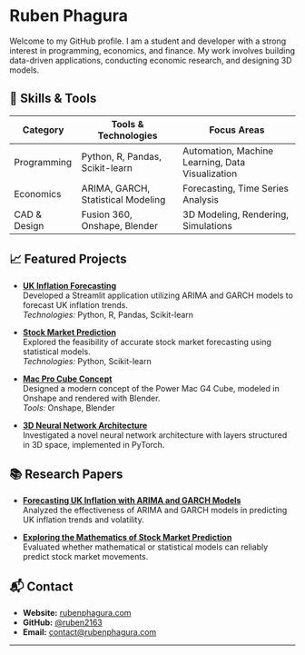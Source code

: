 # Ruben Phagura 

Welcome to my GitHub profile. I am a student and developer with a strong interest in programming, economics, and finance. My work involves building data-driven applications, conducting economic research, and designing 3D models.

## 🔧 Skills & Tools

| Category       | Tools & Technologies                     | Focus Areas                          |
|----------------|------------------------------------------|--------------------------------------|
| Programming    | Python, R, Pandas, Scikit-learn          | Automation, Machine Learning, Data Visualization |
| Economics      | ARIMA, GARCH, Statistical Modeling       | Forecasting, Time Series Analysis    |
| CAD & Design   | Fusion 360, Onshape, Blender             | 3D Modeling, Rendering, Simulations  |

## 📈 Featured Projects

- **[UK Inflation Forecasting](https://rubenphagura-uk-inflation.streamlit.app)**  
  Developed a Streamlit application utilizing ARIMA and GARCH models to forecast UK inflation trends.  
  *Technologies:* Python, R, Pandas, Scikit-learn

- **[Stock Market Prediction](https://rubenphagura-market-prediction.streamlit.app)**  
  Explored the feasibility of accurate stock market forecasting using statistical models.  
  *Technologies:* Python, Scikit-learn

- **[Mac Pro Cube Concept](https://www.rubenphagura.com/projects/mac-pro-cube/)**  
  Designed a modern concept of the Power Mac G4 Cube, modeled in Onshape and rendered with Blender.  
  *Tools:* Onshape, Blender

- **[3D Neural Network Architecture](https://www.rubenphagura.com/projects/3d-networks/)**  
  Investigated a novel neural network architecture with layers structured in 3D space, implemented in PyTorch.

## 📚 Research Papers

- **[Forecasting UK Inflation with ARIMA and GARCH Models](https://www.rubenphagura.com/rubens-economics/forecasting-uk-inflation/)**  
  Analyzed the effectiveness of ARIMA and GARCH models in predicting UK inflation trends and volatility.

- **[Exploring the Mathematics of Stock Market Prediction](https://www.rubenphagura.com/rubens-economics/stock-market-prediction/)**  
  Evaluated whether mathematical or statistical models can reliably predict stock market movements.

## 📬 Contact

- **Website:** [rubenphagura.com](https://rubenphagura.com)
- **GitHub:** [@ruben2163](https://github.com/ruben2163)
- **Email:** contact@rubenphagura.com

---